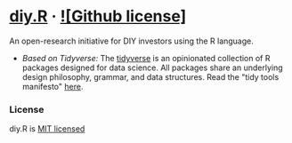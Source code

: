 # [diy.R](https://github.com/uptickr/diy.R) &middot; [![Github license]](https://img.shields.io/badge/license-MIT-blue.svg)

An open-research initiative for DIY investors using the R language.

- _Based on Tidyverse:_ The [tidyverse](https://www.tidyverse.org/) is an opinionated collection of R packages designed for data science. All packages share an underlying design philosophy, grammar, and data structures. Read the "tidy tools manifesto" [here](https://cran.r-project.org/web/packages/tidyverse/vignettes/manifesto.html).

### License

diy.R is [MIT licensed](./LICENSE)

